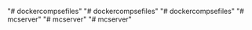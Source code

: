 "# dockercompsefiles" 
"# dockercompsefiles" 
"# dockercompsefiles" 
"# mcserver" 
"# mcserver" 
"# mcserver" 

